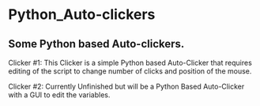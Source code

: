 # Python_Auto-clickers
Some Python based Auto-clickers.
---------------------------------

Clicker #1: 
      This Clicker is a simple Python based Auto-Clicker that requires editing of the script to change number of clicks and position of the mouse.
      
Clicker #2: Currently Unfinished but will be a Python Based Auto-Clicker with a GUI to edit the variables.
